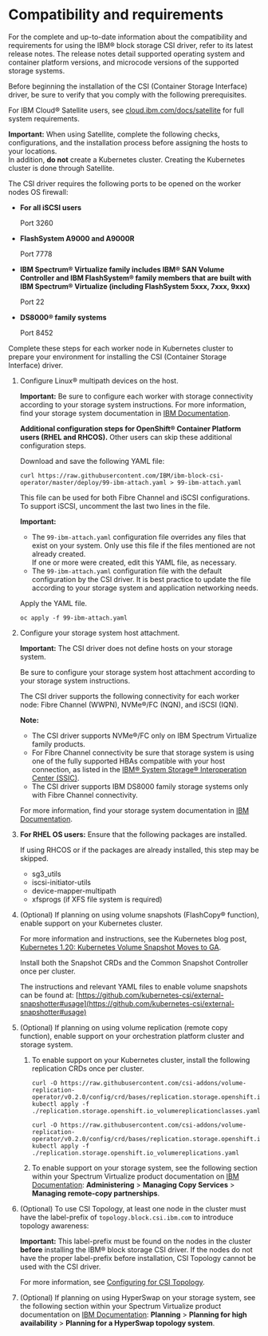 # Compatibility and requirements

For the complete and up-to-date information about the compatibility and requirements for using the IBM® block storage CSI driver, refer to its latest release notes. The release notes detail supported operating system and container platform versions, and microcode versions of the supported storage systems.

Before beginning the installation of the CSI (Container Storage Interface) driver, be sure to verify that you comply with the following prerequisites.

For IBM Cloud® Satellite users, see [cloud.ibm.com/docs/satellite](https://cloud.ibm.com/docs/satellite) for full system requirements.

**Important:** When using Satellite, complete the following checks, configurations, and the installation process before assigning the hosts to your locations. </br>In addition, **do not** create a Kubernetes cluster. Creating the Kubernetes cluster is done through Satellite.

The CSI driver requires the following ports to be opened on the worker nodes OS firewall:
 -   **For all iSCSI users**

        Port 3260

 -   **FlashSystem A9000 and A9000R**

        Port 7778

 -   **IBM Spectrum® Virtualize family includes IBM® SAN Volume Controller and IBM FlashSystem® family members that are built with IBM Spectrum® Virtualize (including FlashSystem 5xxx, 7xxx, 9xxx)**

        Port 22

 -   **DS8000® family systems**

      Port 8452

Complete these steps for each worker node in Kubernetes cluster to prepare your environment for installing the CSI (Container Storage Interface) driver.

1. Configure Linux® multipath devices on the host.

   **Important:** Be sure to configure each worker with storage connectivity according to your storage system instructions. For more information, find your storage system documentation in [IBM Documentation](http://www.ibm.com/docs/).

   **Additional configuration steps for OpenShift® Container Platform users (RHEL and RHCOS).** Other users can skip these additional configuration steps.

   Download and save the following YAML file:

   ```
   curl https://raw.githubusercontent.com/IBM/ibm-block-csi-operator/master/deploy/99-ibm-attach.yaml > 99-ibm-attach.yaml
   ```

   This file can be used for both Fibre Channel and iSCSI configurations. To support iSCSI, uncomment the last two lines in the file.

   **Important:**
   - The `99-ibm-attach.yaml` configuration file overrides any files that exist on your system. Only use this file if the files mentioned are not already created. <br />If one or more were created, edit this YAML file, as necessary.
   - The `99-ibm-attach.yaml` configuration file with the default configuration by the CSI driver. It is best practice to update the file according to your storage system and application networking needs.

   Apply the YAML file.

   `oc apply -f 99-ibm-attach.yaml`

2. Configure your storage system host attachment.

    **Important:** The CSI driver does not define hosts on your storage system.
    
    Be sure to configure your storage system host attachment according to your storage system instructions.

    The CSI driver supports the following connectivity for each worker node: Fibre Channel (WWPN), NVMe®/FC (NQN), and iSCSI (IQN).
        
    **Note:** 
    - The CSI driver supports NVMe®/FC only on IBM Spectrum Virtualize family products.
    - For Fibre Channel connectivity be sure that storage system is using one of the fully supported HBAs compatible with your host connection, as listed in the [IBM® System Storage® Interoperation Center (SSIC)](https://www-03.ibm.com/systems/support/storage/ssic/interoperability.wss).
    - The CSI driver supports IBM DS8000 family storage systems only with Fibre Channel connectivity.
       
    For more information, find your storage system documentation in [IBM Documentation](http://www.ibm.com/docs/).

3. **For RHEL OS users:** Ensure that the following packages are installed.

    If using RHCOS or if the packages are already installed, this step may be skipped.

    - sg3_utils
    - iscsi-initiator-utils
    - device-mapper-multipath
    - xfsprogs (if XFS file system is required)

4. (Optional) If planning on using volume snapshots (FlashCopy® function), enable support on your Kubernetes cluster.

   For more information and instructions, see the Kubernetes blog post, [Kubernetes 1.20: Kubernetes Volume Snapshot Moves to GA](https://kubernetes.io/blog/2020/12/10/kubernetes-1.20-volume-snapshot-moves-to-ga/).

   Install both the Snapshot CRDs and the Common Snapshot Controller once per cluster.

   The instructions and relevant YAML files to enable volume snapshots can be found at: [https://github.com/kubernetes-csi/external-snapshotter#usage](https://github.com/kubernetes-csi/external-snapshotter#usage)

5. (Optional) If planning on using volume replication (remote copy function), enable support on your orchestration platform cluster and storage system.
    
    1. To enable support on your Kubernetes cluster, install the following replication CRDs once per cluster.

        ```
        curl -O https://raw.githubusercontent.com/csi-addons/volume-replication-operator/v0.2.0/config/crd/bases/replication.storage.openshift.io_volumereplicationclasses.yaml
        kubectl apply -f ./replication.storage.openshift.io_volumereplicationclasses.yaml
        
        curl -O https://raw.githubusercontent.com/csi-addons/volume-replication-operator/v0.2.0/config/crd/bases/replication.storage.openshift.io_volumereplications.yaml
        kubectl apply -f ./replication.storage.openshift.io_volumereplications.yaml
        ````
    
    2. To enable support on your storage system, see the following section within your Spectrum Virtualize product documentation on [IBM Documentation](https://www.ibm.com/docs/en/): **Administering** > **Managing Copy Services** > **Managing remote-copy partnerships**.

6. (Optional) To use CSI Topology, at least one node in the cluster must have the label-prefix of `topology.block.csi.ibm.com` to introduce topology awareness:
      
      **Important:** This label-prefix must be found on the nodes in the cluster **before** installing the IBM® block storage CSI driver. If the nodes do not have the proper label-prefix before installation, CSI Topology cannot be used with the CSI driver.

      For more information, see [Configuring for CSI Topology](../configuration/configuring_topology.md).

7. (Optional) If planning on using HyperSwap on your storage system, see the following section within your Spectrum Virtualize product documentation on [IBM Documentation](https://www.ibm.com/docs/en/): **Planning** > **Planning for high availability** > **Planning for a HyperSwap topology system**.